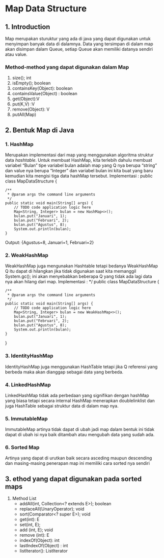 # Map Data Structure

## 1. Introduction
Map merupakan sturuktur yang ada di java yang dapat digunakan untuk menyimpan banyak data di dalamnya. Data yang tersimpan di dalam map akan disimpan dalam Queue, setiap Queue akan memiliki datanya sendiri atau value.

### Method-method  yang dapat digunakan dalam Map
1. size(); int
2. isEmpty(); boolean
3. containsKey(Object): boolean
4. containsValue(Object) : boolean
5. get(Object):V
6. put(K,V) :V
7. remove(Object): V
8. putAll(Map)

## 2. Bentuk Map di Java

### 1. HashMap
Merupakan implementasi dari map yang menggunakan algoritma struktur data *hashtable*. Untuk membuat HashMap, kita terlebih dahulu membuat variabel “Bulan” tipe variabel bulan adalah map yang Q nya berupa “string” dan value nya berupa “Integer” dan variabel bulan ini kita buat yang baru kemudian kita mengisi tiga data hashMap tersebut.
Implementasi :
public class MapDataStructure {

    /**
     * @param args the command line arguments
     */
    public static void main(String[] args) {
        // TODO code application logic here
        Map<String, Integer> bulan = new HashMap<>();
        bulan.put("Januari", 1);
        bulan.put("Februari", 2);
        bulan.put("Agustus", 8);
        System.out.println(bulan);
    }
Output:
{Agustus=8, Januari=1, Februari=2}

### 2. WeakHashMap
WeakHashMap juga mengunakan Hashtable tetapi bedanya WeakHashMap Q itu dapat di hilangkan jika tidak digunakan saat kita memanggil System.gc(); ini akan menyebabkan beberapa Q yang tidak ada lagi data nya akan hilang dari map.
Implementasi :
\*/
public class MapDataStructure {

    /**
     * @param args the command line arguments
     */
    public static void main(String[] args) {
        // TODO code application logic here
        Map<String, Integer> bulan = new WeakHashMap<>();
        bulan.put("Januari", 1);
        bulan.put("Februari", 2);
        bulan.put("Agustus", 8);
        System.out.println(bulan);
    }
}

### 3. IdentityHashMap
IdentityHashMap juga menggunakan HashTable tetapi jika Q referensi yang berbeda maka akan dianggap sebagai data yang berbeda.

### 4. LinkedHashMap
LinkedHashMap tidak ada perbedaan yang signifikan dengan hashMap yang biasa tetapi secara internal HashMap menerapkan doublelinklist dan juga HashTable sebagai struktur data di dalam map nya.

### 5. ImmutableMap
ImmutableMap artinya tidak dapat di ubah jadi map dalam bentuk ini tidak dapat di ubah isi nya baik ditambah atau mengubah data yang sudah ada.

### 6. Sorted Map
Artinya yang dapat di urutkan baik secara asceding maupun descending dan masing-masing penerapan map ini memiliki cara sorted nya sendiri

## 3. ethod yang dapat digunakan pada sorted maps
1. Method List
   - addAll(int, Collection<? extends E>); boolean
   - replaceAll(UnaryOperator<E>); void
   - sort(Comparator<? super E>); void
   - get(int): E
   - set(int, E);
   - add (int, E); void
   - remove (int): E
   - indexOf(Object): int
   - lastIndexOf(Object) : int
   - listIterator(): ListIterator